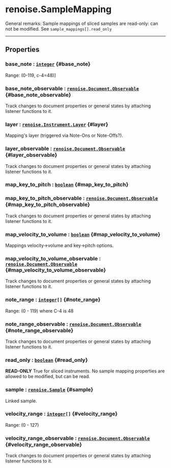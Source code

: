 # renoise.SampleMapping  
General remarks: Sample mappings of sliced samples are read-only: can not be
modified. See `sample_mappings[].read_only`  

---  
## Properties
### base_note : [`integer`](../../API/builtins/integer.md) {#base_note}
Range: (0-119, c-4=48)]

### base_note_observable : [`renoise.Document.Observable`](../../API/renoise/renoise.Document.Observable.md) {#base_note_observable}
Track changes to document properties or general states by attaching listener
functions to it.

### layer : [`renoise.Instrument.Layer`](renoise.Instrument.md#Layer) {#layer}
Mapping's layer (triggered via Note-Ons or Note-Offs?).

### layer_observable : [`renoise.Document.Observable`](../../API/renoise/renoise.Document.Observable.md) {#layer_observable}
Track changes to document properties or general states by attaching listener
functions to it.

### map_key_to_pitch : [`boolean`](../../API/builtins/boolean.md) {#map_key_to_pitch}
### map_key_to_pitch_observable : [`renoise.Document.Observable`](../../API/renoise/renoise.Document.Observable.md) {#map_key_to_pitch_observable}
Track changes to document properties or general states by attaching listener
functions to it.

### map_velocity_to_volume : [`boolean`](../../API/builtins/boolean.md) {#map_velocity_to_volume}
Mappings velocity->volume and key->pitch options.

### map_velocity_to_volume_observable : [`renoise.Document.Observable`](../../API/renoise/renoise.Document.Observable.md) {#map_velocity_to_volume_observable}
Track changes to document properties or general states by attaching listener
functions to it.

### note_range : [`integer`](../../API/builtins/integer.md)`[]` {#note_range}
Range: (0 - 119) where C-4 is 48

### note_range_observable : [`renoise.Document.Observable`](../../API/renoise/renoise.Document.Observable.md) {#note_range_observable}
Track changes to document properties or general states by attaching listener
functions to it.

### read_only : [`boolean`](../../API/builtins/boolean.md) {#read_only}
**READ-ONLY** True for sliced instruments. No sample mapping properties are
allowed to be modified, but can be read.

### sample : [`renoise.Sample`](../../API/renoise/renoise.Sample.md) {#sample}
Linked sample.

### velocity_range : [`integer`](../../API/builtins/integer.md)`[]` {#velocity_range}
Range: (0 - 127)

### velocity_range_observable : [`renoise.Document.Observable`](../../API/renoise/renoise.Document.Observable.md) {#velocity_range_observable}
Track changes to document properties or general states by attaching listener
functions to it.

  

